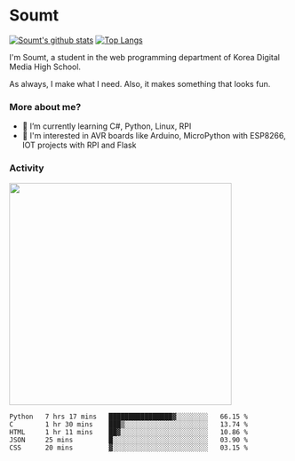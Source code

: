 # Soumt
[![Soumt's github stats](https://github-readme-stats.vercel.app/api?username=soumt-r)](https://github.com/anuraghazra/github-readme-stats)
[![Top Langs](https://github-readme-stats.vercel.app/api/top-langs/?username=soumt-r&layout=compact)](https://github.com/anuraghazra/github-readme-stats)

I'm Soumt, a student in the web programming department of Korea Digital Media High School.

As always, I make what I need. Also, it makes something that looks fun.

### More about me?
- 🌱 I’m currently learning C#, Python, Linux, RPI
- :pushpin: I'm interested in AVR boards like Arduino, MicroPython with ESP8266, IOT projects with RPI and Flask


### Activity
<img height="400" img src="https://wakatime.com/share/@soumt_r/243bdd45-4e71-4a64-bb68-9b7aa7f1d3de.svg"></img>

<!--START_SECTION:waka-->
```text
Python   7 hrs 17 mins   ████████████████▓░░░░░░░░   66.15 % 
C        1 hr 30 mins    ███▒░░░░░░░░░░░░░░░░░░░░░   13.74 % 
HTML     1 hr 11 mins    ██▓░░░░░░░░░░░░░░░░░░░░░░   10.86 % 
JSON     25 mins         █░░░░░░░░░░░░░░░░░░░░░░░░   03.90 % 
CSS      20 mins         ▓░░░░░░░░░░░░░░░░░░░░░░░░   03.15 % 
```
<!--END_SECTION:waka-->

